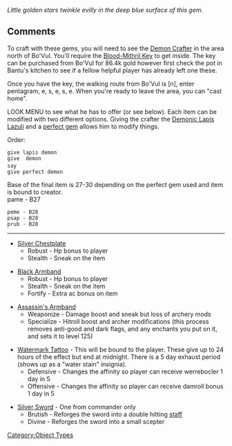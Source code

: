 *Little golden stars twinkle evilly in the deep blue surface of this
gem.*  

## Comments

To craft with these gems, you will need to see the [Demon
Crafter](Demon_Crafter "wikilink") in the area north of Bo'Vul. You'll
require the [Blood-Mithril Key](Blood-Mithril_Key "wikilink") to get
inside. The key can be purchased from Bo'Vul for 86.4k gold however
first check the pot in Bantu's kitchen to see if a fellow helpful player
has already left one these.

Once you have the key, the walking route from Bo'Vul is \[n\], enter
pentagram, e, s, e, s, e. When you're ready to leave the area, you can
"cast home".

LOOK MENU to see what he has to offer (or see below). Each item can be
modified with two different options. Giving the crafter the [Demonic
Lapis Lazuli](Demonic_Lapis_Lazuli "wikilink") and a [perfect
gem](Perfect_Gemstones "wikilink") allows him to modify things.

Order:

`give lapis demon`  
`give `<item>` demon`  
`say `<customized item choice>  
`give perfect demon`

Base of the final item is 27-30 depending on the perfect gem used and
item is bound to creator.  
pame - B27

`peme - B28`  
`psap - B28`  
`prub - B28`

------------------------------------------------------------------------

-   [Silver Chestplate](Silver_Chestplate "wikilink")
    -   Robust - Hp bonus to player
    -   Stealth - Sneak on the item

<!-- -->

-   [Black Armband](Black_Armband "wikilink")
    -   Robust - Hp bonus to player
    -   Stealth - Sneak on the item
    -   Fortify - Extra ac bonus on item

<!-- -->

-   [Assassin's Armband](Assassin's_Armband "wikilink")
    -   Weaponize - Damage boost and sneak but loss of archery mods
    -   Specialize - Hitroll boost and archer modifications (this
        process removes anti-good and dark flags, and any enchants you
        put on it, and sets it to level 125)

<!-- -->

-   [Watermark Tattoo](Watermark_Tattoo "wikilink") - This will be bound
    to the player. These give up to 24 hours of the effect but end at
    midnight. There is a 5 day exhaust period (shows up as a "water
    stain" insignia).
    -   Defensive - Changes the affinity so player can receive
        werrebocler 1 day in 5
    -   Offensive - Changes the affinity so player can receive damroll
        bonus 1 day in 5

<!-- -->

-   [Silver Sword](Silver_Sword "wikilink") - One from commander only
    -   Brutish - Reforges the sword into a double hitting
        [staff](Silver_Staff_(Weapon) "wikilink")
    -   Divine - Reforges the sword into a small scepter

[Category:Object Types](Category:Object_Types "wikilink")
